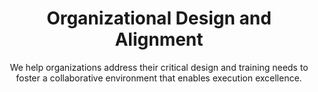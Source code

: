 ---
layout: service
order: 5
title: "Organizational Design and Alignment"
subtitle: "We help organizations address their critical design and training needs to foster a collaborative environment that enables execution excellence."
blurb-intro: "Enhance your organization with tailored design and alignment strategies for success."
intro: "At SLKone, we believe that a well-designed and trained organization can accelerate business transformation initiatives and move you towards your strategic objectives more effectively and efficiently. We help organizations address their critical design and training needs to foster a collaborative environment that enables execution excellence."
approach: "We take a comprehensive approach to organizational design and alignment, focusing on Operating Model Design, Process Design, and Organizational Structure Redesign. Our methodology ensures that your organization's structure, processes, and people are aligned with your strategic goals and optimized for performance."
impact_title: "Our Impact"
impact_intro: "Effective organizational design can lead to significant improvements, including:"
impact:
  - "30-35% increase in operational efficiency"
  - "25-30% improvement in cross-functional collaboration"
  - "20-25% reduction in organizational silos"
  - "15-20% enhancement in employee satisfaction and engagement"
  - "10-15% boost in overall organizational performance"
impact_conclusion: "Clients benefit from streamlined structures, enhanced collaboration, and optimized roles, enabling them to achieve strategic objectives more efficiently and effectively."
why_choose:
  - "Holistic Approach: Considering all aspects of your organization – people, processes, and technology."
  - "Data-Driven Decisions: Utilizing advanced analytics to inform organizational design."
  - "Implementation Focus: Working alongside your team to ensure successful execution."
  - "Industry Expertise: Deep knowledge across multiple sectors for tailored solutions."
  - "Change Management: Managing organizational transitions smoothly and effectively."
  - "Scalable Solutions: Flexible designs that grow with your business needs."
cta: "Ready to optimize your organizational structure? Contact SLKone today to learn how our Organizational Design & Alignment services can drive your business forward and achieve strategic alignment."
icon: "fa-sitemap"
color: "cinnabar"
image: "/assets/images/backgrounds/organizational-design-and-alignment.webp"
---